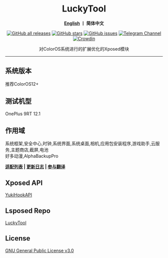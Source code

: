 <div align="center">
<h1>LuckyTool</h1>
<p>
   <b><a href="https://github.com/luckyzyx/LuckyTool/blob/main/README_EN.md">English</a>  丨 简体中文</b>
</p>
<a href="https://github.com/Xposed-Modules-Repo/com.luckyzyx.luckytool/releases"><img alt="GitHub all releases" src="https://img.shields.io/github/downloads/Xposed-Modules-Repo/com.luckyzyx.luckytool/total?label=Downloads"></a>
<a href="https://github.com/luckyzyx/LuckyTool/stargazers"><img alt="GitHub stars" src="https://img.shields.io/github/stars/luckyzyx/LuckyTool"></a>
<a href="https://github.com/luckyzyx/LuckyTool/issues"><img alt="GitHub issues" src="https://img.shields.io/github/issues/luckyzyx/LuckyTool"></a>
<a href="https://t.me/LuckyTool"><img alt="Telegram Channel" src="https://img.shields.io/badge/Telegram-Channel-blue.svg?logo=telegram"></a>   
<a href="https://crowdin.com/project/luckytool"><img alt="Crowdin" src="https://badges.crowdin.net/luckytool/localized.svg"></a>
<p>对ColorOS系统进行的扩展优化的Xposed模块</p>
</div>

---

## 系统版本
推荐ColorOS12+

## 测试机型
OnePlus 9RT 12.1

## 作用域

系统框架,安全中心,时钟,系统界面,系统桌面,相机,应用包安装程序,游戏助手,云服务,主题商店,截屏,电池  
好多动漫,AlphaBackupPro

<div align="left">
<p>
   <b><a href="https://github.com/luckyzyx/LuckyTool/blob/main/AdaptationList.md">适配列表</a> | <a href="https://github.com/luckyzyx/LuckyTool/blob/main/Changelog.md">更新日志</a> | <a href="https://crwd.in/luckytool">参与翻译</a></b>
</p>
</div>

## Xposed API
[YukiHookAPI](https://github.com/fankes/YukiHookAPI)

## Lsposed Repo
[LuckyTool](https://github.com/Xposed-Modules-Repo/com.luckyzyx.luckytool)  

## License
[GNU General Public License v3.0](https://github.com/Simplicity-Team/WooBoxForColorOS/blob/main/LICENSE)

